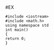 #EX


    #include <iostream>
    #include <math.h>
    using namespace std
    int main()
    {
    return 0;	
    }
